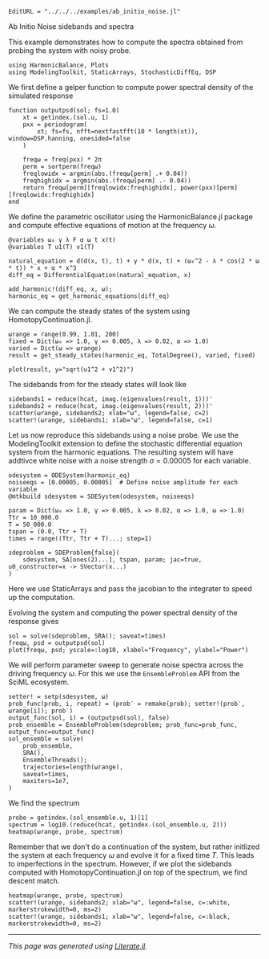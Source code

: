 ```@meta
EditURL = "../../../examples/ab_initio_noise.jl"
```

Ab Initio Noise sidebands and spectra

This example demonstrates how to compute the spectra obtained from probing the system with noisy probe.

````@example ab_initio_noise
using HarmonicBalance, Plots
using ModelingToolkit, StaticArrays, StochasticDiffEq, DSP
````

We first define a  gelper function to compute power spectral density of the simulated response

````@example ab_initio_noise
function outputpsd(sol; fs=1.0)
    xt = getindex.(sol.u, 1)
    pxx = periodogram(
        xt; fs=fs, nfft=nextfastfft(10 * length(xt)), window=DSP.hanning, onesided=false
    )

    freqω = freq(pxx) * 2π
    perm = sortperm(freqω)
    freqlowidx = argmin(abs.(freqω[perm] .+ 0.04))
    freqhighidx = argmin(abs.(freqω[perm] .- 0.04))
    return freqω[perm][freqlowidx:freqhighidx], power(pxx)[perm][freqlowidx:freqhighidx]
end
````

We define the parametric oscillator using the HarmonicBalance.jl package and compute effective equations of motion at the frequency $\omega$.

````@example ab_initio_noise
@variables ω₀ γ λ F α ω t x(t)
@variables T u1(T) v1(T)

natural_equation = d(d(x, t), t) + γ * d(x, t) + (ω₀^2 - λ * cos(2 * ω * t)) * x + α * x^3
diff_eq = DifferentialEquation(natural_equation, x)

add_harmonic!(diff_eq, x, ω);
harmonic_eq = get_harmonic_equations(diff_eq)
````

We can compute the steady states of the system using HomotopyContinuation.jl.

````@example ab_initio_noise
ωrange = range(0.99, 1.01, 200)
fixed = Dict(ω₀ => 1.0, γ => 0.005, λ => 0.02, α => 1.0)
varied = Dict(ω => ωrange)
result = get_steady_states(harmonic_eq, TotalDegree(), varied, fixed)

plot(result, y="sqrt(u1^2 + v1^2)")
````

The sidebands from for the steady states will look like

````@example ab_initio_noise
sidebands1 = reduce(hcat, imag.(eigenvalues(result, 1)))'
sidebands2 = reduce(hcat, imag.(eigenvalues(result, 2)))'
scatter(ωrange, sidebands2; xlab="ω", legend=false, c=2)
scatter!(ωrange, sidebands1; xlab="ω", legend=false, c=1)
````

Let us now reproduce this sidebands using a noise probe. We use the ModelingToolkit extension to define the stochastic differential equation system from the harmonic equations. The resulting system will have addtivce white noise with a noise strength $\sigma = 0.00005$ for each variable.

````@example ab_initio_noise
odesystem = ODESystem(harmonic_eq)
noiseeqs = [0.00005, 0.00005]  # Define noise amplitude for each variable
@mtkbuild sdesystem = SDESystem(odesystem, noiseeqs)

param = Dict(ω₀ => 1.0, γ => 0.005, λ => 0.02, α => 1.0, ω => 1.0)
Ttr = 10_000.0
T = 50_000.0
tspan = (0.0, Ttr + T)
times = range((Ttr, Ttr + T)...; step=1)

sdeproblem = SDEProblem{false}(
    sdesystem, SA[ones(2)...], tspan, param; jac=true, u0_constructor=x -> SVector(x...)
)
````

Here we use StaticArrays and pass the jacobian to the integrater to speed up the computation.

Evolving the system and computing the power spectral density of the response gives

````@example ab_initio_noise
sol = solve(sdeproblem, SRA(); saveat=times)
freqω, psd = outputpsd(sol)
plot(freqω, psd; yscale=:log10, xlabel="Frequency", ylabel="Power")
````

We will perform parameter sweep to generate noise spectra across the driving frequency $\omega$. For this we use the `EnsembleProblem` API from the SciML ecosystem.

````@example ab_initio_noise
setter! = setp(sdesystem, ω)
prob_func(prob, i, repeat) = (prob′ = remake(prob); setter!(prob′, ωrange[i]); prob′)
output_func(sol, i) = (outputpsd(sol), false)
prob_ensemble = EnsembleProblem(sdeproblem; prob_func=prob_func, output_func=output_func)
sol_ensemble = solve(
    prob_ensemble,
    SRA(),
    EnsembleThreads();
    trajectories=length(ωrange),
    saveat=times,
    maxiters=1e7,
)
````

We find the spectrum

````@example ab_initio_noise
probe = getindex.(sol_ensemble.u, 1)[1]
spectrum = log10.(reduce(hcat, getindex.(sol_ensemble.u, 2)))
heatmap(ωrange, probe, spectrum)
````

Remember that we don't do a continuation of the system, but rather initlized the system at each frequency $\omega$ and evolve it for a fixed time $T$. This leads to imperfections in the spectrum. However, if we plot the sidebands computed with HomotopyContinuation.jl on top of the spectrum, we find descent match.

````@example ab_initio_noise
heatmap(ωrange, probe, spectrum)
scatter!(ωrange, sidebands2; xlab="ω", legend=false, c=:white, markerstrokewidth=0, ms=2)
scatter!(ωrange, sidebands1; xlab="ω", legend=false, c=:black, markerstrokewidth=0, ms=2)
````

---

*This page was generated using [Literate.jl](https://github.com/fredrikekre/Literate.jl).*

